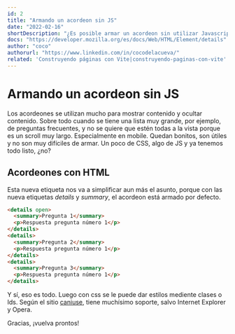 ```yaml
---
id: 2
title: "Armando un acordeon sin JS"
date: "2022-02-16"
shortDescription: "¿Es posible armar un acordeon sin utilizar Javascript? Ahora sí."
docs: "https://developer.mozilla.org/es/docs/Web/HTML/Element/details"
author: "coco"
authorurl: "https://www.linkedin.com/in/cocodelacueva/"
related: 'Construyendo páginas con Vite|construyendo-paginas-con-vite'
---
```


# Armando un acordeon sin JS

Los acordeones se utilizan mucho para mostrar contenido y ocultar contenido. Sobre todo cuando se tiene una lista muy grande, por ejemplo, de preguntas frecuentes, y no se quiere que estén todas a la vista porque es un scroll muy largo. Especialmente en mobile. Quedan bonitos, son útiles y no son muy difíciles de armar. Un poco de CSS, algo de JS y ya tenemos todo listo, ¿no?

## Acordeones con HTML

Esta nueva etiqueta nos va a simplificar aun más el asunto, porque con las nueva etiquetas *details* y *summary*, el acordeon está armado por defecto.

```html
<details open>
  <summary>Pregunta 1</summary>
  <p>Respuesta pregunta número 1</p>
</details>
<details>
  <summary>Pregunta 2</summary>
  <p>Respuesta pregunta número 1</p>
</details>
<details>
  <summary>Pregunta 3</summary>
  <p>Respuesta pregunta número 1</p>
</details>
```

Y sí, eso es todo. Luego con css se le puede dar estilos mediente clases o Ids.
Según el sitio [caniuse](https://caniuse.com/?search=details), tiene muchísimo soporte, salvo Internet Explorer y Opera.

Gracias, ¡vuelva prontos!